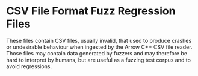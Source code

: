# CSV File Format Fuzz Regression Files

These files contain CSV files, usually invalid, that used to produce
crashes or undesirable behaviour when ingested by the Arrow C++ CSV file reader.
Those files may contain data generated by fuzzers and may therefore be hard
to interpret by humans, but are useful as a fuzzing test corpus and to avoid
regressions.
